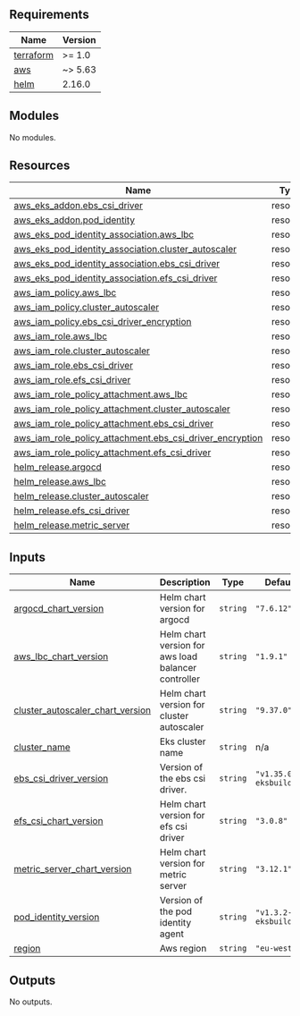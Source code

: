 <!-- BEGIN_TF_DOCS -->
## Requirements

| Name | Version |
|------|---------|
| <a name="requirement_terraform"></a> [terraform](#requirement\_terraform) | >= 1.0 |
| <a name="requirement_aws"></a> [aws](#requirement\_aws) | ~> 5.63 |
| <a name="requirement_helm"></a> [helm](#requirement\_helm) | 2.16.0 |

## Modules

No modules.

## Resources

| Name | Type |
|------|------|
| [aws_eks_addon.ebs_csi_driver](https://registry.terraform.io/providers/hashicorp/aws/latest/docs/resources/eks_addon) | resource |
| [aws_eks_addon.pod_identity](https://registry.terraform.io/providers/hashicorp/aws/latest/docs/resources/eks_addon) | resource |
| [aws_eks_pod_identity_association.aws_lbc](https://registry.terraform.io/providers/hashicorp/aws/latest/docs/resources/eks_pod_identity_association) | resource |
| [aws_eks_pod_identity_association.cluster_autoscaler](https://registry.terraform.io/providers/hashicorp/aws/latest/docs/resources/eks_pod_identity_association) | resource |
| [aws_eks_pod_identity_association.ebs_csi_driver](https://registry.terraform.io/providers/hashicorp/aws/latest/docs/resources/eks_pod_identity_association) | resource |
| [aws_eks_pod_identity_association.efs_csi_driver](https://registry.terraform.io/providers/hashicorp/aws/latest/docs/resources/eks_pod_identity_association) | resource |
| [aws_iam_policy.aws_lbc](https://registry.terraform.io/providers/hashicorp/aws/latest/docs/resources/iam_policy) | resource |
| [aws_iam_policy.cluster_autoscaler](https://registry.terraform.io/providers/hashicorp/aws/latest/docs/resources/iam_policy) | resource |
| [aws_iam_policy.ebs_csi_driver_encryption](https://registry.terraform.io/providers/hashicorp/aws/latest/docs/resources/iam_policy) | resource |
| [aws_iam_role.aws_lbc](https://registry.terraform.io/providers/hashicorp/aws/latest/docs/resources/iam_role) | resource |
| [aws_iam_role.cluster_autoscaler](https://registry.terraform.io/providers/hashicorp/aws/latest/docs/resources/iam_role) | resource |
| [aws_iam_role.ebs_csi_driver](https://registry.terraform.io/providers/hashicorp/aws/latest/docs/resources/iam_role) | resource |
| [aws_iam_role.efs_csi_driver](https://registry.terraform.io/providers/hashicorp/aws/latest/docs/resources/iam_role) | resource |
| [aws_iam_role_policy_attachment.aws_lbc](https://registry.terraform.io/providers/hashicorp/aws/latest/docs/resources/iam_role_policy_attachment) | resource |
| [aws_iam_role_policy_attachment.cluster_autoscaler](https://registry.terraform.io/providers/hashicorp/aws/latest/docs/resources/iam_role_policy_attachment) | resource |
| [aws_iam_role_policy_attachment.ebs_csi_driver](https://registry.terraform.io/providers/hashicorp/aws/latest/docs/resources/iam_role_policy_attachment) | resource |
| [aws_iam_role_policy_attachment.ebs_csi_driver_encryption](https://registry.terraform.io/providers/hashicorp/aws/latest/docs/resources/iam_role_policy_attachment) | resource |
| [aws_iam_role_policy_attachment.efs_csi_driver](https://registry.terraform.io/providers/hashicorp/aws/latest/docs/resources/iam_role_policy_attachment) | resource |
| [helm_release.argocd](https://registry.terraform.io/providers/hashicorp/helm/2.16.0/docs/resources/release) | resource |
| [helm_release.aws_lbc](https://registry.terraform.io/providers/hashicorp/helm/2.16.0/docs/resources/release) | resource |
| [helm_release.cluster_autoscaler](https://registry.terraform.io/providers/hashicorp/helm/2.16.0/docs/resources/release) | resource |
| [helm_release.efs_csi_driver](https://registry.terraform.io/providers/hashicorp/helm/2.16.0/docs/resources/release) | resource |
| [helm_release.metric_server](https://registry.terraform.io/providers/hashicorp/helm/2.16.0/docs/resources/release) | resource |

## Inputs

| Name | Description | Type | Default | Required |
|------|-------------|------|---------|:--------:|
| <a name="input_argocd_chart_version"></a> [argocd\_chart\_version](#input\_argocd\_chart\_version) | Helm chart version for argocd | `string` | `"7.6.12"` | no |
| <a name="input_aws_lbc_chart_version"></a> [aws\_lbc\_chart\_version](#input\_aws\_lbc\_chart\_version) | Helm chart version for aws load balancer controller | `string` | `"1.9.1"` | no |
| <a name="input_cluster_autoscaler_chart_version"></a> [cluster\_autoscaler\_chart\_version](#input\_cluster\_autoscaler\_chart\_version) | Helm chart version for cluster autoscaler | `string` | `"9.37.0"` | no |
| <a name="input_cluster_name"></a> [cluster\_name](#input\_cluster\_name) | Eks cluster name | `string` | n/a | yes |
| <a name="input_ebs_csi_driver_version"></a> [ebs\_csi\_driver\_version](#input\_ebs\_csi\_driver\_version) | Version of the ebs csi driver. | `string` | `"v1.35.0-eksbuild.1"` | no |
| <a name="input_efs_csi_chart_version"></a> [efs\_csi\_chart\_version](#input\_efs\_csi\_chart\_version) | Helm chart version for efs csi driver | `string` | `"3.0.8"` | no |
| <a name="input_metric_server_chart_version"></a> [metric\_server\_chart\_version](#input\_metric\_server\_chart\_version) | Helm chart version for metric server | `string` | `"3.12.1"` | no |
| <a name="input_pod_identity_version"></a> [pod\_identity\_version](#input\_pod\_identity\_version) | Version of the pod identity agent | `string` | `"v1.3.2-eksbuild.2"` | no |
| <a name="input_region"></a> [region](#input\_region) | Aws region | `string` | `"eu-west-1"` | no |

## Outputs

No outputs.
<!-- END_TF_DOCS -->